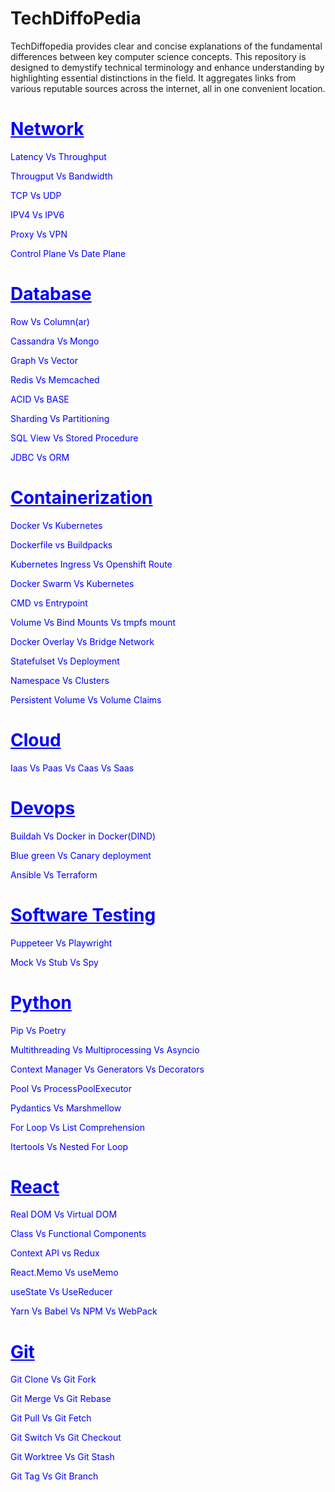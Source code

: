 # TechDiffoPedia
TechDiffopedia provides clear and concise explanations of the fundamental differences between key computer science concepts. This repository is designed to demystify technical terminology and enhance understanding by highlighting essential distinctions in the field. It aggregates links from various reputable sources across the internet, all in one convenient location.



<h1 style="color:blue; text-decoration: underline; font-weight: bold;">Network</h1>
<p>
    <a href="https://aws.amazon.com/compare/the-difference-between-throughput-and-latency/" target="_blank" style="color:blue; text-decoration: none;">Latency Vs Throughput</a>
</p>
<p>
    <a href="https://www.indeed.com/career-advice/career-development/throughput-vs-bandwidth" target="_blank" style="color:blue; text-decoration: none;">Througput Vs Bandwidth</a>
</p>

<p>
    <a href="https://www.spiceworks.com/tech/networking/articles/tcp-vs-udp/" target="_blank" style="color:blue; text-decoration: none;">TCP Vs UDP</a>
</p>
<p>
    <a href="https://aws.amazon.com/compare/the-difference-between-ipv4-and-ipv6/?trk=faq_card" target="_blank" style="color:blue; text-decoration: none;">IPV4 Vs IPV6</a>
</p>
<p>
    <a href="https://aws.amazon.com/compare/the-difference-between-proxy-and-vpn/?trk=faq_card" target="_blank" style="color:blue; text-decoration: none;">Proxy Vs VPN</a>
</p>
<p>
    <a href="https://www.snaplogic.com/blog/data-plane-vs-control-plane-whats-the-difference" target="_blank" style="color:blue; text-decoration: none;">Control Plane Vs Date Plane</a>
</p>


<h1 style="color:blue; text-decoration: underline; font-weight: bold;">Database</h1>
    <p>
      <a href="https://dataschool.com/data-modeling-101/row-vs-column-oriented-databases/" target="_blank" style="color:blue; text-decoration: none;">Row Vs Column(ar)</a>
    </p>
    <p>
      <a href="https://www.mongodb.com/resources/compare/cassandra-vs-mongodb" target="_blank" style="color:blue; text-decoration: none;">Cassandra Vs Mongo</a>
    </p>
    <p>
      <a href="https://www.elastic.co/blog/vector-database-vs-graph-database" target="_blank" style="color:blue; text-decoration: none;">Graph Vs Vector</a>
    </p>
    <p>
      <a href="https://www.imaginarycloud.com/blog/redis-vs-memcached" target="_blank" style="color:blue; text-decoration: none;">Redis Vs Memcached</a>
    </p>
    <p>
      <a href="https://aws.amazon.com/compare/the-difference-between-acid-and-base-database/?trk=faq_card" target="_blank" style="color:blue; text-decoration: none;">ACID Vs BASE</a>
    </p>
    <p>
      <a href="https://www.pingcap.com/article/sharding-vs-partitioning-a-detailed-comparison/" target="_blank" style="color:blue; text-decoration: none;">Sharding Vs Partitioning</a>
    </p>
    <p>
      <a href="https://shalinichandr.medium.com/sql-view-and-stored-procedure-56b853fc8e3a" target="_blank" style="color:blue; text-decoration: none;">SQL View Vs Stored Procedure</a>
    </p>
    <p>
      <a href="https://naveen-metta.medium.com/navigating-the-database-landscape-jdbc-vs-orm-92e24db1fbec" target="_blank" style="color:blue; text-decoration: none;">JDBC Vs ORM</a>
    </p>
    
    
    
    
<h1 style="color:blue; text-decoration: underline; font-weight: bold;">Containerization</h1>
    <p>
      <a href="https://www.atlassian.com/microservices/microservices-architecture/kubernetes-vs-docker" target="_blank" style="color:blue; text-decoration: none;">Docker Vs Kubernetes</a>
    </p>
    <p>
      <a href="https://medium.com/@michael.vittrup.larsen/dockerfiles-vs-cloud-native-buildpacks-8acf8149dea1" target="_blank" style="color:blue; text-decoration: none;">Dockerfile vs Buildpacks</a>
    </p>
    <p>
      <a href="https://www.redhat.com/en/blog/kubernetes-ingress-vs-openshift-route" target="_blank" style="color:blue; text-decoration: none;">Kubernetes Ingress Vs Openshift Route</a>
    </p>
    <p>
      <a href="https://betterstack.com/community/guides/scaling-docker/docker-swarm-kubernetes/" target="_blank" style="color:blue; text-decoration: none;">Docker Swarm Vs Kubernetes</a>
    </p>
    <p>
      <a href="https://medium.com/container-talks/understand-cmd-and-entrypoint-differences-in-docker-d11105cc5454" target="_blank" style="color:blue; text-decoration: none;">CMD vs Entrypoint</a>
    </p>
    <p>
      <a href="https://digitalvarys.com/docker-volume-vs-bind-mounts-vs-tmpfs-mount/" target="_blank" style="color:blue; text-decoration: none;">Volume Vs Bind Mounts Vs tmpfs mount</a>
    </p>
    <p>
      <a href="https://devtodevops.com/docker-network-overlay-vs-bridge/" target="_blank" style="color:blue; text-decoration: none;">Docker Overlay Vs Bridge Network</a>
    </p>
    <p>
      <a href="https://spacelift.io/blog/statefulset-vs-deployment" target="_blank" style="color:blue; text-decoration: none;">Statefulset Vs Deployment</a>
    </p>
    <p>
      <a href="https://medium.com/@danielbenhayoun/understanding-kubernetes-namespaces-and-clusters-3065e0602df7#:~:text=In%20Kubernetes%2C%20a%20cluster%20is,for%20the%20names%20of%20resources" target="_blank" style="color:blue; text-decoration: none;">Namespace Vs Clusters</a>
    </p>
    <p>
      <a href="https://www.baeldung.com/ops/kubernetes-pv-vs-pvc" target="_blank" style="color:blue; text-decoration: none;">Persistent Volume Vs Volume Claims</a>
    </p>
    
    
<h1 style="color:blue; text-decoration: underline; font-weight: bold;">Cloud</h1>
    <p>
      <a href="https://cloud.google.com/learn/paas-vs-iaas-vs-saas" target="_blank" style="color:blue; text-decoration: none;">Iaas Vs Paas Vs Caas Vs Saas</a>
    </p>
<h1 style="color:blue; text-decoration: underline; font-weight: bold;">Devops</h1>
    <p>
      <a href="https://devm.io/docker/build-containers-quickly-buildah-155839-001" target="_blank" style="color:blue; text-decoration: none;">Buildah Vs Docker in Docker(DIND)</a>
    </p>
     <p>
      <a href="https://circleci.com/blog/canary-vs-blue-green-downtime/" target="_blank" style="color:blue; text-decoration: none;">Blue green Vs Canary deployment</a>
    </p>
    <p>
      <a href="https://spacelift.io/blog/ansible-vs-terraform" target="_blank" style="color:blue; text-decoration: none;">Ansible Vs Terraform</a>
    </p>
    
<h1 style="color:blue; text-decoration: underline; font-weight: bold;">Software Testing</h1>
     <p>
      <a href="https://medium.com/front-end-weekly/playwright-vs-puppeteer-choosing-the-right-browser-automation-tool-in-2024-d46d2cbadf71" target="_blank" style="color:blue; text-decoration: none;">Puppeteer Vs Playwright</a>
    </p>
    <p>
      <a href="https://medium.com/@matiasglessi/mock-stub-spy-and-other-test-doubles-a1869265ac47" target="_blank" style="color:blue; text-decoration: none;">Mock Vs Stub Vs Spy</a>
    </p>
    
<h1 style="color:blue; text-decoration: underline; font-weight: bold;">Python</h1>
   <p>
      <a href="https://www.pullrequest.com/blog/moving-away-from-requirements-txt-for-more-secure-python-dependencies/" target="_blank" style="color:blue; text-decoration: none;">Pip Vs Poetry</a>
    </p>
    <p>
      <a href="https://www.linkedin.com/pulse/multithreading-vs-multiprocessing-asyncio-code-examples-kaushik-yxgjc/" target="_blank" style="color:blue; text-decoration: none;">Multithreading Vs Multiprocessing Vs Asyncio</a>
    </p>
    <p>
      <a href="https://medium.com/@sumeetsarkar/trinity-of-context-managers-generators-decorators-4809a991c76b" target="_blank" style="color:blue; text-decoration: none;">Context Manager Vs Generators Vs Decorators</a>
    </p>
    <p>
      <a href="https://superfastpython.com/multiprocessing-pool-vs-processpoolexecutor/" target="_blank" style="color:blue; text-decoration: none;">Pool Vs ProcessPoolExecutor </a>
    </p>
    <p>
      <a href="https://medium.com/@ashkangoleh/pydantic-vs-marshmallow-a-comprehensive-comparison-77abe2b3e088" target="_blank" style="color:blue; text-decoration: none;">Pydantics Vs Marshmellow</a>
    </p>
    <p>
      <a href="https://switowski.com/blog/for-loop-vs-list-comprehension/" target="_blank" style="color:blue; text-decoration: none;">For Loop Vs List Comprehension</a>
    </p>
    <p>
      <a href="https://stephantul.github.io/python/2019/07/20/product/" target="_blank" style="color:blue; text-decoration: none;">Itertools Vs Nested For Loop</a>
    </p>
    
<h1 style="color:blue; text-decoration: underline; font-weight: bold;">React</h1>
   <p>
      <a href="https://www.keitaro.com/insights/2023/07/12/dom-vs-virtual-dom-understanding-the-differences/" target="_blank" style="color:blue; text-decoration: none;">Real DOM Vs Virtual DOM</a>
   </p>
   <p>
      <a href="https://www.freecodecamp.org/news/function-component-vs-class-component-in-react/" target="_blank" style="color:blue; text-decoration: none;">Class Vs Functional Components</a>
   </p>
   <p>
      <a href="https://dev.to/ruppysuppy/redux-vs-context-api-when-to-use-them-4k3p" target="_blank" style="color:blue; text-decoration: none;">Context API vs Redux</a>
   </p>
   <p>
      <a href="https://blog.logrocket.com/react-memo-vs-usememo/" target="_blank" style="color:blue; text-decoration: none;">React.Memo Vs useMemo</a>
   </p>
   <p>
      <a href="https://blog.saeloun.com/2023/03/30/when-to-use-usestate-vs-usereducer/" target="_blank" style="color:blue; text-decoration: none;">useState Vs UseReducer</a>
   </p>
   <p>
      <a href="https://medium.com/front-end-weekly/what-are-npm-yarn-babel-and-webpack-and-how-to-properly-use-them-d835a758f987" target="_blank" style="color:blue; text-decoration: none;">Yarn Vs Babel Vs NPM Vs WebPack</a>
   </p>
   

<h1 style="color:blue; text-decoration: underline; font-weight: bold;">Git</h1>
 <p>
      <a href="https://www.theserverside.com/answer/Git-fork-vs-clone-Whats-the-difference#:~:text=A%20fork%20creates%20a%20completely,synchronize%20with%20the%20target%20repository." target="_blank" style="color:blue; text-decoration: none;">Git Clone Vs Git Fork</a>
 </p>
 <p>
      <a href="https://www.atlassian.com/git/tutorials/merging-vs-rebasing" target="_blank" style="color:blue; text-decoration: none;">Git Merge Vs Git Rebase</a>
 </p>
 <p>
      <a href="https://www.gitkraken.com/learn/git/problems/git-pull-vs-fetch" target="_blank" style="color:blue; text-decoration: none;">Git Pull Vs Git Fetch</a>
 </p>
 <p>
      <a href="https://kodekloud.com/blog/git-switch-vs-checkout/" target="_blank" style="color:blue; text-decoration: none;">Git Switch Vs Git Checkout</a>
 </p>
 <p>
      <a href="https://www.gitkraken.com/learn/git/git-worktree" target="_blank" style="color:blue; text-decoration: none;">Git Worktree Vs Git Stash</a>
 </p>
 <p>
      <a href="https://circleci.com/blog/git-tags-vs-branches/" target="_blank" style="color:blue; text-decoration: none;">Git Tag Vs Git Branch</a>
 </p>
 
 
 
 
 
   
    



